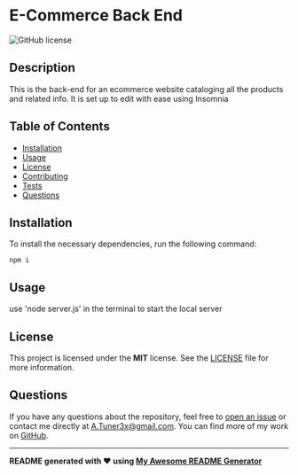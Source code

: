 
# E-Commerce Back End

![GitHub license](https://img.shields.io/badge/license-MIT-blue.svg)

## Description

This is the back-end for an ecommerce website cataloging all the products and related info. It is set up to edit with ease using Insomnia

## Table of Contents 

- [Installation](#installation)
- [Usage](#usage)
- [License](#license)
- [Contributing](#contributing)
- [Tests](#tests)
- [Questions](#questions)

## Installation

To install the necessary dependencies, run the following command:

```
npm i
```

## Usage

use 'node server.js' in the terminal to start the local server

## License

This project is licensed under the **MIT** license. See the [LICENSE](LICENSE) file for more information.



## Questions

If you have any questions about the repository, feel free to [open an issue](https://github.com/ATurner3x/E-CommerceBackEnd/issues) or contact me directly at [A.Tuner3x@gmail.com](mailto:A.Tuner3x@gmail.com). You can find more of my work on [GitHub](https://github.com/ATurner3x/).

--- 

**README generated with ❤️ using [My Awesome README Generator](https://github.com/ATurner3x/README-Generator)**

